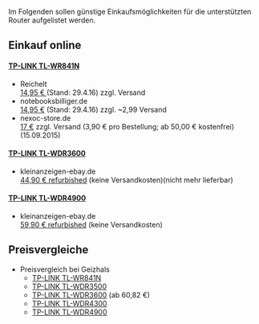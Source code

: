Im Folgenden sollen günstige Einkaufsmöglichkeiten für die unterstützten Router aufgelistet werden.
<!-- 
## Einkauf in Bremen

Produkt nicht mehr verfügbar; endgültige Überprüfung wegen nicht Erreichbarkeit der Website nicht durchführbar
* kepcom GmbH - [TP-Link TL-WR841N](http://kepcom.de/TP-Link-TL-WR841N-300MBit) - 13,99€
-->

## Einkauf online

#### [TP-LINK TL-WR841N](http://www.tp-link.de/products/details/?categoryid=&model=TL-WR841N)
* Reichelt  
  [14,95 € ](http://www.reichelt.de/WLAN-Router-Access-Point/TPLINK-TL-WR841N/3/index.html?&ACTION=3&LA=2&ARTICLE=106737&GROUPID=5840&artnr=TPLINK+TL-WR841N&SEARCH=WLAN-Router+%2F+Access-Point) (Stand: 29.4.16) zzgl. Versand
* notebooksbilliger.de  
  [14,95 €](http://www.notebooksbilliger.de/tp+link+tl+wr841n+wireless+router+300mbit/eqsqid/5f53b010-facf-4d04-92d4-50d19a2daafa) (Stand: 29.4.16) zzgl. ~2,99 Versand
* nexoc-store.de   
  [17 €](http://www.nexoc-store.de/hardware/peripherie/netzwerktechnik/router/22942/tp-link-wireless-router-300m-tl-wr841n) zzgl. Versand (3,90 € pro Bestellung; ab 50,00 € kostenfrei)(15.09.2015)

#### [TP-LINK TL-WDR3600](http://www.tp-link.de/products/details/?categoryid=&model=TL-WDR3600)
* kleinanzeigen-ebay.de  
  [44,90 € refurbished](http://www.ebay.de/itm/TP-Link-WDR3600-N600-WLAN-Dual-Band-Gigabit-Router-600Mbps-refurbished-/191383503512?hash=item2c8f588298) (keine Versandkosten)(nicht mehr lieferbar)

#### [TP-LINK TL-WDR4900](http://www.tp-link.de/products/details/?categoryid=&model=TL-WDR4900)
* kleinanzeigen-ebay.de  
  [59,90 € refurbished](http://www.ebay.de/itm/TP-Link-N900-TL-WDR4900-Wireless-N-4-Port-Dualband-WLAN-Gigabit-Router-/131601023214?hash=item1ea40840ee) (keine Versandkosten)

## Preisvergleiche

* Preisvergleich bei Geizhals
  * [TP-LINK TL-WR841N](http://geizhals.de/tp-link-tl-wr841n-a340658.html)
  * [TP-LINK TL-WDR3500](http://geizhals.de/tp-link-tl-wdr3500-a806566.html)
  * [TP-LINK TL-WDR3600](http://geizhals.de/tp-link-tl-wdr3600-a806392.html) (ab 60,82 €)
  * [TP-LINK TL-WDR4300](http://geizhals.de/tp-link-tl-wdr4300-a772368.html)
  * [TP-LINK TL-WDR4900](http://geizhals.de/tp-link-tl-wdr4900-a863845.html)